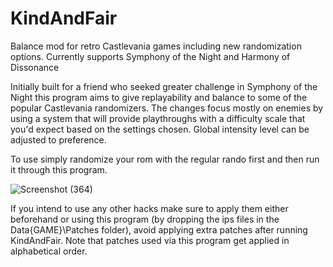 # KindAndFair

Balance mod for retro Castlevania games including new randomization options.
Currently supports Symphony of the Night and Harmony of Dissonance

Initially built for a friend who seeked greater challenge in Symphony of the Night this program aims to give replayability and balance to some of the popular Castlevania randomizers. The changes focus mostly on enemies by using a system that will provide playthroughs with a difficulty scale that you'd expect based on the settings chosen. Global intensity level can be adjusted to preference.

To use simply randomize your rom with the regular rando first and then run it through this program.

![Screenshot (364)](https://user-images.githubusercontent.com/56451477/175451367-3b76bd10-633f-450e-a8a6-211b7f9f608c.png)

If you intend to use any other hacks make sure to apply them either beforehand or using this program (by dropping the ips files in the Data\{GAME}\Patches folder), avoid applying extra patches after running KindAndFair. Note that patches used via this program get applied in alphabetical order.
